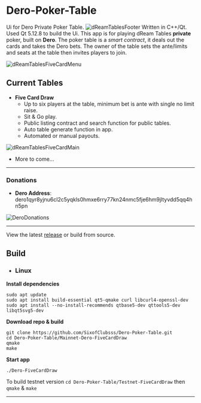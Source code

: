 # Dero-Poker-Table
Ui for Dero Private Poker Table.
![dReamTablesFooter](https://user-images.githubusercontent.com/84689659/170848755-d2cb4933-df2b-46f9-80e6-4349621871a3.png)
Written in C++/Qt. Used Qt 5.12.8 to build the Ui. This app is for playing dReam Tables **private** poker, built on **Dero**. The poker table is a _smart contract_, it deals out the cards and takes the Dero bets. The owner of the table sets the ante/limits and seats at the table then invites players to join.

![dReamTablesFiveCardMenu](https://user-images.githubusercontent.com/84689659/177437584-f17156f8-e125-4424-acf4-46bb6a268405.png)

## Current Tables
- **Five Card Draw**  
  - Up to six players at the table, minimum bet is ante with single no limit raise.
  - Sit & Go play.
  - Public listing contract and search function for public tables.
  - Auto table generate function in app.
  - Automated or manual payouts.
  
![dReamTablesFiveCardMain](https://user-images.githubusercontent.com/84689659/177437634-a7343977-5ef2-4502-8d46-624e52161db7.png)

- More to come...


---
### Donations
- **Dero Address**: dero1qyr8yjnu6cl2c5yqkls0hmxe6rry77kn24nmc5fje6hm9jltyvdd5qq4hn5pn

![DeroDonations](https://user-images.githubusercontent.com/84689659/165414903-44164e7e-4277-44f8-b1fe-8d139f559db1.jpg)

---

View the latest [release](https://github.com/SixofClubsss/Dero-Poker-Table/releases) or build from source. 

## Build

- ### Linux

**Install dependencies**
```
sudo apt update
sudo apt install build-essential qt5-qmake curl libcurl4-openssl-dev
sudo apt install --no-install-recommends qtbase5-dev qttools5-dev libqt5svg5-dev
```

**Download repo & build**
```
git clone https://github.com/SixofClubsss/Dero-Poker-Table.git
cd Dero-Poker-Table/Mainnet-Dero-FiveCardDraw
qmake
make
```

**Start app**
```
./Dero-FiveCardDraw
```
To build testnet version `cd Dero-Poker-Table/Testnet-FiveCardDraw` then `qmake` & `make`

---
